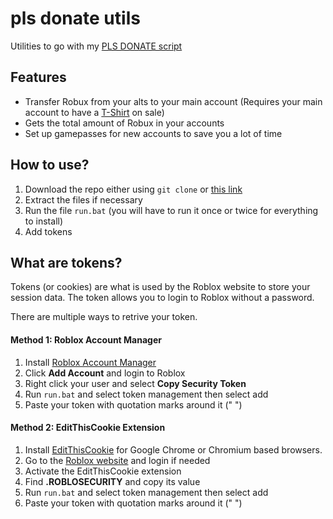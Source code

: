 # pls donate utils
Utilities to go with my [PLS DONATE script](https://github.com/tzechco/roblox-scripts/tree/main/PLS%20DONATE)

## Features
- Transfer Robux from your alts to your main account (Requires your main account to have a [T-Shirt](https://www.roblox.com/develop?View=2) on sale)
- Gets the total amount of Robux in your accounts
- Set up gamepasses for new accounts to save you a lot of time


## How to use?
1. Download the repo either using `git clone` or [this link](https://github.com/tzechco/pls-donate-utils/archive/refs/heads/main.zip)
2. Extract the files if necessary
3. Run the file `run.bat` (you will have to run it once or twice for everything to install)
4. Add tokens


## What are tokens?
Tokens (or cookies) are what is used by the Roblox website to store your session data. The token allows you to login to Roblox without a password.

There are multiple ways to retrive your token.
#### Method 1: Roblox Account Manager
1. Install [Roblox Account Manager](https://github.com/ic3w0lf22/Roblox-Account-Manager)
2. Click **Add Account** and login to Roblox
3. Right click your user and select **Copy Security Token**
4. Run `run.bat` and select token management then select add
5. Paste your token with quotation marks around it (" ")

#### Method 2: EditThisCookie Extension
1. Install [EditThisCookie](https://chrome.google.com/webstore/detail/editthiscookie/fngmhnnpilhplaeedifhccceomclgfbg) for Google Chrome or Chromium based browsers.
2. Go to the [Roblox website](https://www.roblox.com) and login if needed
3. Activate the EditThisCookie extension
4. Find **.ROBLOSECURITY** and copy its value
5. Run `run.bat` and select token management then select add
6. Paste your token with quotation marks around it (" ")

